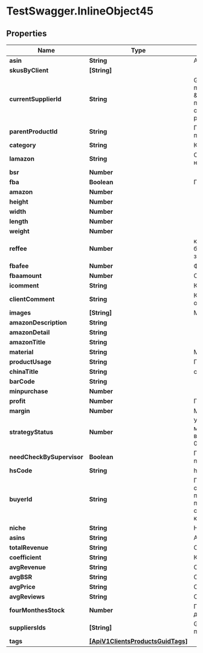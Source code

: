 # TestSwagger.InlineObject45

## Properties

Name | Type | Description | Notes
------------ | ------------- | ------------- | -------------
**asin** | **String** | ASIN продукта | 
**skusByClient** | **[String]** |  | [optional] 
**currentSupplierId** | **String** | GUID поставщика, если передать строку \&quot;clear\&quot; то поставщику будет сброшен (у байера и ресечера). | [optional] 
**parentProductId** | **String** | Гуид родительского продукта | [optional] 
**category** | **String** | Категория | [optional] 
**lamazon** | **String** | Ссылка на этот продукт на амазоне. | [optional] 
**bsr** | **Number** |  | [optional] 
**fba** | **Boolean** | Признак fba | [optional] 
**amazon** | **Number** |  | [optional] 
**height** | **Number** |  | [optional] 
**width** | **Number** |  | [optional] 
**length** | **Number** |  | [optional] 
**weight** | **Number** |  | [optional] 
**reffee** | **Number** | комиссия которую берет амазон за любой заказ - 15% | [optional] 
**fbafee** | **Number** | ФБА комиссия | [optional] 
**fbaamount** | **Number** |  Общая сумма с фба. | [optional] 
**icomment** | **String** | Комментарии к товару. | [optional] 
**clientComment** | **String** | Комментарии к товару, от клиента. | [optional] 
**images** | **[String]** | Массив изображений. | 
**amazonDescription** | **String** |  | [optional] 
**amazonDetail** | **String** |  | [optional] 
**amazonTitle** | **String** |  | [optional] 
**material** | **String** | Материл продукта | [optional] 
**productUsage** | **String** | Применение продукта | [optional] 
**chinaTitle** | **String** | chinese title? | [optional] 
**barCode** | **String** |  | [optional] 
**minpurchase** | **Number** |  | [optional] 
**profit** | **Number** | Прибыль | [optional] 
**margin** | **Number** | Маржа | [optional] 
**strategyStatus** | **Number** | У поля на данный момент будет 5 возможных значений: 0, 10, 20, 30, 40 | [optional] 
**needCheckBySupervisor** | **Boolean** | Признак needCheckBySupervisor | [optional] 
**hsCode** | **String** | hsCode продукта. | [optional] 
**buyerId** | **String** | Гуид баера, Байер создал идею для продукта. Клиенту понравилась идея, он создал на основе ее карточку. | [optional] 
**niche** | **String** | Ниша | [optional] 
**asins** | **String** | Асины | [optional] 
**totalRevenue** | **String** | Общий доход | [optional] 
**coefficient** | **String** | Коэффициент прибыли | [optional] 
**avgRevenue** | **String** | Средний доход | [optional] 
**avgBSR** | **String** | Средний BSR | [optional] 
**avgPrice** | **String** | Средняя цена | [optional] 
**avgReviews** | **String** | Средний отзывы | [optional] 
**fourMonthesStock** | **Number** | Поле для калькуляции дозакупок | [optional] 
**suppliersIds** | **[String]** | GUIDы поставщиков продукта | [optional] 
**tags** | [**[ApiV1ClientsProductsGuidTags]**](ApiV1ClientsProductsGuidTags.md) |  | [optional] 


